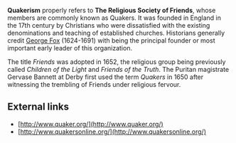 **Quakerism** properly refers to
**The Religious Society of Friends**, whose members are commonly
known as Quakers. It was founded in England in the 17th century by
Christians who were dissatisfied with the existing denominations
and teaching of established churches. Historians generally credit
[George Fox](George_Fox "George Fox") (1624-1691) with being the
principal founder or most important early leader of this
organization.

The title *Friends* was adopted in 1652, the religious group being
previously called *Children of the Light* and
*Friends of the Truth*. The Puritan magistrate Gervase Bannett at
Derby first used the term *Quakers* in 1650 after witnessing the
trembling of Friends under religious fervour.


## External links

-   [http://www.quaker.org/](http://www.quaker.org/)
-   [http://www.quakersonline.org/](http://www.quakersonline.org/)



